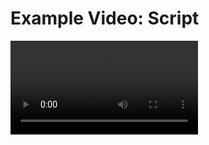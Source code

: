# Example Video: Script

<video autoplay loop><source src="art/script-full.mp4" type="video/mp4"></video>
